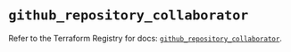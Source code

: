 # `github_repository_collaborator`

Refer to the Terraform Registry for docs: [`github_repository_collaborator`](https://registry.terraform.io/providers/integrations/github/6.5.0/docs/resources/repository_collaborator).
